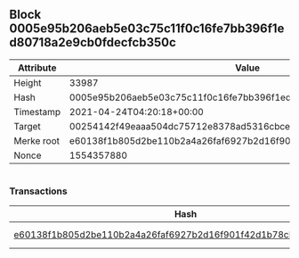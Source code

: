 ## Block 0005e95b206aeb5e03c75c11f0c16fe7bb396f1ed80718a2e9cb0fdecfcb350c

Attribute | Value
--- | ---
Height | 33987
Hash | 0005e95b206aeb5e03c75c11f0c16fe7bb396f1ed80718a2e9cb0fdecfcb350c
Timestamp | 2021-04-24T04:20:18+00:00
Target | 00254142f49eaaa504dc75712e8378ad5316cbcead634704b3734b6271167cc4
Merke root | e60138f1b805d2be110b2a4a26faf6927b2d16f901f42d1b78cb4a1cf41c3ca8
Nonce | 1554357880

```

```

### Transactions

Hash | Amount
--- | ---
[e60138f1b805d2be110b2a4a26faf6927b2d16f901f42d1b78cb4a1cf41c3ca8](e60138f1b805d2be110b2a4a26faf6927b2d16f901f42d1b78cb4a1cf41c3ca8.md) | 10.00000000 SKEPTI 
